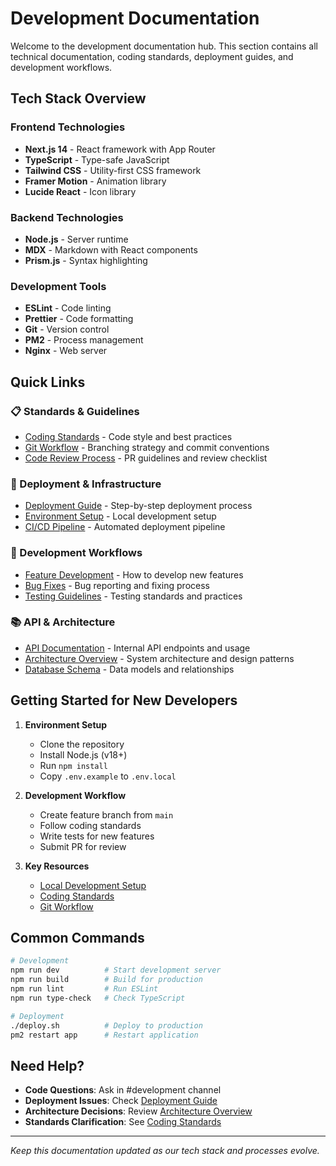 # Development Documentation

Welcome to the development documentation hub. This section contains all technical documentation, coding standards, deployment guides, and development workflows.

## Tech Stack Overview

### Frontend Technologies
- **Next.js 14** - React framework with App Router
- **TypeScript** - Type-safe JavaScript
- **Tailwind CSS** - Utility-first CSS framework
- **Framer Motion** - Animation library
- **Lucide React** - Icon library

### Backend Technologies
- **Node.js** - Server runtime
- **MDX** - Markdown with React components
- **Prism.js** - Syntax highlighting

### Development Tools
- **ESLint** - Code linting
- **Prettier** - Code formatting
- **Git** - Version control
- **PM2** - Process management
- **Nginx** - Web server

## Quick Links

### 📋 Standards & Guidelines
- [Coding Standards](./coding-standards.md) - Code style and best practices
- [Git Workflow](./git-workflow.md) - Branching strategy and commit conventions
- [Code Review Process](./code-review.md) - PR guidelines and review checklist

### 🚀 Deployment & Infrastructure
- [Deployment Guide](./deployment.md) - Step-by-step deployment process
- [Environment Setup](./environment-setup.md) - Local development setup
- [CI/CD Pipeline](./cicd.md) - Automated deployment pipeline

### 🔧 Development Workflows
- [Feature Development](./feature-development.md) - How to develop new features
- [Bug Fixes](./bug-fixes.md) - Bug reporting and fixing process
- [Testing Guidelines](./testing.md) - Testing standards and practices

### 📚 API & Architecture
- [API Documentation](./api.md) - Internal API endpoints and usage
- [Architecture Overview](./architecture.md) - System architecture and design patterns
- [Database Schema](./database.md) - Data models and relationships

## Getting Started for New Developers

1. **Environment Setup**
   - Clone the repository
   - Install Node.js (v18+)
   - Run `npm install`
   - Copy `.env.example` to `.env.local`

2. **Development Workflow**
   - Create feature branch from `main`
   - Follow coding standards
   - Write tests for new features
   - Submit PR for review

3. **Key Resources**
   - [Local Development Setup](./environment-setup.md)
   - [Coding Standards](./coding-standards.md)
   - [Git Workflow](./git-workflow.md)

## Common Commands

```bash
# Development
npm run dev          # Start development server
npm run build        # Build for production  
npm run lint         # Run ESLint
npm run type-check   # Check TypeScript

# Deployment
./deploy.sh          # Deploy to production
pm2 restart app      # Restart application
```

## Need Help?

- **Code Questions**: Ask in #development channel
- **Deployment Issues**: Check [Deployment Guide](./deployment.md)
- **Architecture Decisions**: Review [Architecture Overview](./architecture.md)
- **Standards Clarification**: See [Coding Standards](./coding-standards.md)

---

*Keep this documentation updated as our tech stack and processes evolve.* 